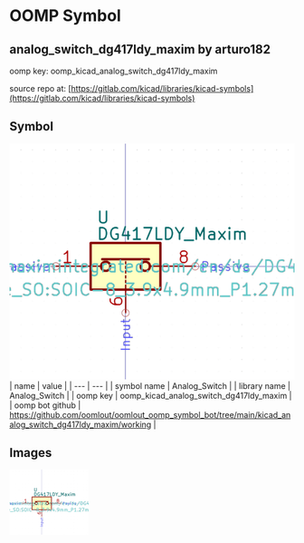 # OOMP Symbol  
## analog_switch_dg417ldy_maxim  by arturo182  
  
oomp key: oomp_kicad_analog_switch_dg417ldy_maxim  
  
source repo at: [https://gitlab.com/kicad/libraries/kicad-symbols](https://gitlab.com/kicad/libraries/kicad-symbols)  
## Symbol  
  
[![working.png](working_600.png)](working.png)  
| name | value | 
| --- | --- | 
| symbol name | Analog_Switch | 
| library name | Analog_Switch | 
| oomp key | oomp_kicad_analog_switch_dg417ldy_maxim | 
| oomp bot github | https://github.com/oomlout/oomlout_oomp_symbol_bot/tree/main/kicad_analog_switch_dg417ldy_maxim/working | 
## Images  
  
[![working.png](working_140.png)](working.png)  
